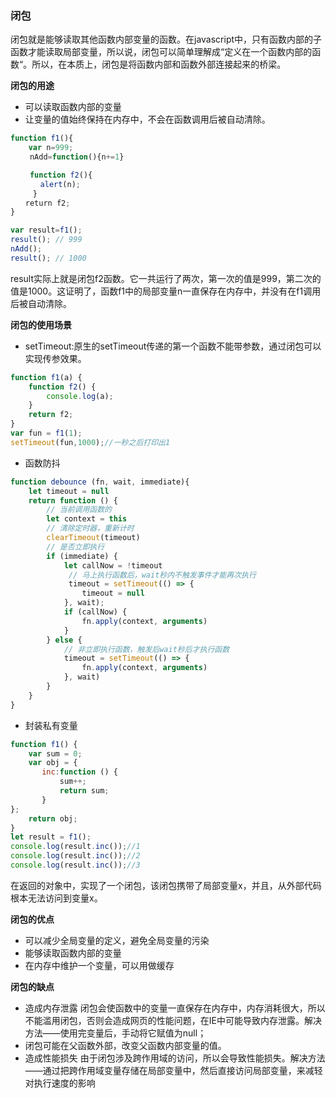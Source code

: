 ### 闭包
闭包就是能够读取其他函数内部变量的函数。在javascript中，只有函数内部的子函数才能读取局部变量，所以说，闭包可以简单理解成“定义在一个函数内部的函数“。所以，在本质上，闭包是将函数内部和函数外部连接起来的桥梁。

**闭包的用途**
* 可以读取函数内部的变量
* 让变量的值始终保持在内存中，不会在函数调用后被自动清除。

```js
function f1(){
    var n=999;
　　 nAdd=function(){n+=1}

　　 function f2(){
　　　　alert(n);
　　　}
　　return f2;
}

var result=f1();
result(); // 999
nAdd();
result(); // 1000
```
result实际上就是闭包f2函数。它一共运行了两次，第一次的值是999，第二次的值是1000。这证明了，函数f1中的局部变量n一直保存在内存中，并没有在f1调用后被自动清除。

**闭包的使用场景**
* setTimeout:原生的setTimeout传递的第一个函数不能带参数，通过闭包可以实现传参效果。

```js
function f1(a) {
    function f2() {
        console.log(a);
    }
    return f2;
}
var fun = f1(1);
setTimeout(fun,1000);//一秒之后打印出1
```

* 函数防抖

```js
function debounce (fn, wait, immediate){
    let timeout = null
    return function () {
        // 当前调用函数的
        let context = this
        // 清除定时器，重新计时
        clearTimeout(timeout)
        // 是否立即执行
        if (immediate) {
            let callNow = !timeout
             // 马上执行函数后，wait秒内不触发事件才能再次执行
             timeout = setTimeout(() => {
                timeout = null
            }, wait);
            if (callNow) {
                fn.apply(context, arguments)
            }
        } else {
            // 非立即执行函数，触发后wait秒后才执行函数
            timeout = setTimeout(() => {
                fn.apply(context, arguments)
            }, wait)
        }
    }
}
```

* 封装私有变量

```js
function f1() {
    var sum = 0;
    var obj = {
       inc:function () {
           sum++;
           return sum;
       }
};
    return obj;
}
let result = f1();
console.log(result.inc());//1
console.log(result.inc());//2
console.log(result.inc());//3
```
在返回的对象中，实现了一个闭包，该闭包携带了局部变量x，并且，从外部代码根本无法访问到变量x。

**闭包的优点**
* 可以减少全局变量的定义，避免全局变量的污染
* 能够读取函数内部的变量
* 在内存中维护一个变量，可以用做缓存

**闭包的缺点**
* 造成内存泄露
闭包会使函数中的变量一直保存在内存中，内存消耗很大，所以不能滥用闭包，否则会造成网页的性能问题，在IE中可能导致内存泄露。解决方法——使用完变量后，手动将它赋值为null；
* 闭包可能在父函数外部，改变父函数内部变量的值。
* 造成性能损失
由于闭包涉及跨作用域的访问，所以会导致性能损失。解决方法——通过把跨作用域变量存储在局部变量中，然后直接访问局部变量，来减轻对执行速度的影响
